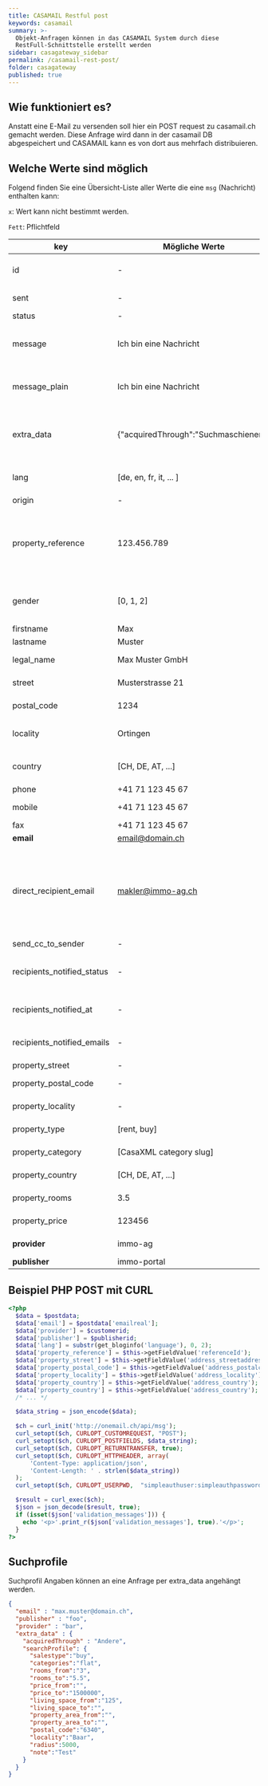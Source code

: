 ```yaml
---
title: CASAMAIL Restful post
keywords: casamail
summary: >-
  Objekt-Anfragen können in das CASAMAIL System durch diese
  RestFull-Schnittstelle erstellt werden
sidebar: casagateway_sidebar
permalink: /casamail-rest-post/
folder: casagateway
published: true
---
```



## Wie funktioniert es?

Anstatt eine E-Mail zu versenden soll hier ein POST request zu casamail.ch gemacht werden. Diese Anfrage wird dann in der casamail DB abgespeichert und CASAMAIL kann es von dort aus mehrfach distribuieren.

## Welche Werte sind möglich

Folgend finden Sie eine Übersicht-Liste aller Werte die eine `msg` (Nachricht) enthalten kann:

`x`: Wert kann nicht bestimmt werden.

`Fett`: Pflichtfeld

key                            | Mögliche Werte                      |   | Beschreibung
------------------------------ | ----------------------------------- | - | -------------------------------------------
id                             |                  -                  | x | Primärschlüssel wird automatisch genneriert
sent                           |                  -                  | x | Datetime Sende-Datum
status                         |                  -                  | x | NICHT BENUTZT
message                        |     <p>Ich bin eine Nachricht</p>   |   | Nachricht in HTML (Falls angegeben bitte `message_plain` frei lassen)
message_plain                  |        Ich bin eine Nachricht       |   | Nachricht in Plain (Falls angegeben bitte `message` frei lassen)
extra_data                     |{"acquiredThrough":"Suchmaschienen"} |   | Freier JSON string mit key value pairs. Sehe vorgeschlagene Werte unten
lang                           |       [de, en, fr, it, ... ]        |   | 2 Stelliger ISO kürzel der Nachrichts-Srache
origin                         |                  -                  | x | NICHT BENUTZT
property_reference             |             123.456.789             |   | Objekt referenz-nummer diese wird von Makler-Softwares angegeben um das Objekt zu identifizieren
gender                         |              [0, 1, 2]              |   | Absender: 0 = unbekannt, 1 = Mänlich, 2 = Weiblich
firstname                      |                 Max                 |   | Absender Vorname
lastname                       |                Muster               |   | Absender Nachname
legal_name                     |            Max Muster GmbH          |   | Absender Firmenname
street                         |           Musterstrasse 21          |   | Absender Postversand Strasse
postal_code                    |                1234                 |   | Absender Postversand PLZ/ZIP
locality                       |               Ortingen              |   | Absender Postversand Ort/Stadt
country                        |          [CH, DE, AT, ...]          |   | Absender Postversand ISO 2 Stellig Land
phone                          |           +41 71 123 45 67          |   | Absender Telefon
mobile                         |           +41 71 123 45 67          |   | Absender Mobiltelefon
fax                            |           +41 71 123 45 67          |   | Absender Fax
**email**                      |           email@domain.ch           |   | Absender E-Mail
direct_recipient_email         |           makler@immo-ag.ch         |   | Direktes E-Mail soll an diese E-Mail addresse versendet werden. Normalerweise wird hier der Ansprechpartner des Objektes eingetragen.
send_cc_to_sender              |                  -                  |   | NICHT BENUTZT
recipients_notified_status     |                  -                  | x | Zustand ob Personen benachrichtigt wurden
recipients_notified_at         |                  -                  | x | Zeit wann Personen benachrichtigt wurden
recipients_notified_emails     |                  -                  | x | E-Mails addressen die benachrichtigt wurden
property_street                |                  -                  |   | Strasse des Objektes
property_postal_code           |                  -                  |   | PLZ/ZIP des Objektes
property_locality              |                  -                  |   | Ort/Stadt des Objektes
property_type                  |             [rent, buy]             |   | Verkaufsart des Objektes
property_category              |       [CasaXML category slug]       |   | Kategorie des Objektes
property_country               |          [CH, DE, AT, ...]          |   | ISO 2 Land des Objetktes
property_rooms                 |                 3.5                 |   | Anzahl Zimmer des Objektes
property_price                 |                123456               |   | Verkauf/Miet-Preis des Objektes
**provider**                   |               immo-ag               |   | Kunden-Slug des Objektes
**publisher**                  |             immo-portal             |   | Veröffentlicher/Portal

## Beispiel PHP POST mit CURL

```php
<?php
  $data = $postdata;
  $data['email'] = $postdata['emailreal'];
  $data['provider'] = $customerid;
  $data['publisher'] = $publisherid;
  $data['lang'] = substr(get_bloginfo('language'), 0, 2);
  $data['property_reference'] = $this->getFieldValue('referenceId');
  $data['property_street'] = $this->getFieldValue('address_streetaddress');
  $data['property_postal_code'] = $this->getFieldValue('address_postalcode');
  $data['property_locality'] = $this->getFieldValue('address_locality');
  $data['property_country'] = $this->getFieldValue('address_country');
  $data['property_country'] = $this->getFieldValue('address_country');
  /* ... */

  $data_string = json_encode($data);                                                                                   

  $ch = curl_init('http://onemail.ch/api/msg');
  curl_setopt($ch, CURLOPT_CUSTOMREQUEST, "POST");                                                                     
  curl_setopt($ch, CURLOPT_POSTFIELDS, $data_string);                                                                  
  curl_setopt($ch, CURLOPT_RETURNTRANSFER, true);                                                                      
  curl_setopt($ch, CURLOPT_HTTPHEADER, array(                                                                          
      'Content-Type: application/json',                                                                                
      'Content-Length: ' . strlen($data_string))                                                                       
  );
  curl_setopt($ch, CURLOPT_USERPWD,  "simpleauthuser:simpleauthpassword");

  $result = curl_exec($ch);
  $json = json_decode($result, true);
  if (isset($json['validation_messages'])) {
    echo '<p>'.print_r($json['validation_messages'], true).'</p>';
  }
?>
```

## Suchprofile

Suchprofil Angaben können an eine Anfrage per extra_data angehängt werden.

```json
{
  "email" : "max.muster@domain.ch",
  "publisher" : "foo",
  "provider" : "bar",
  "extra_data" : {
    "acquiredThrough" : "Andere",
    "searchProfile": {
      "salestype":"buy",
      "categories":"flat",
      "rooms_from":"3",
      "rooms_to":"5.5",
      "price_from":"",
      "price_to":"1500000",
      "living_space_from":"125",
      "living_space_to":"",
      "property_area_from":"",
      "property_area_to":"",
      "postal_code":"6340",
      "locality":"Baar",
      "radius":5000,
      "note":"Test"
    }
  }
}
```
